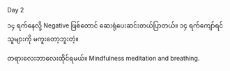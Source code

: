 Day 2

၁၄ ရက်နေလို့ Negative ဖြစ်တောင် ဆေးရုံပေးဆင်းတယ်ပြာတယ်။ ၁၄ ရက်ကျော်ရင် သူများကို မကူးတော့ဘူးတဲ့။ 

တရားလေးဘာလေးထိုင်ရမယ်။ Mindfulness meditation and breathing.